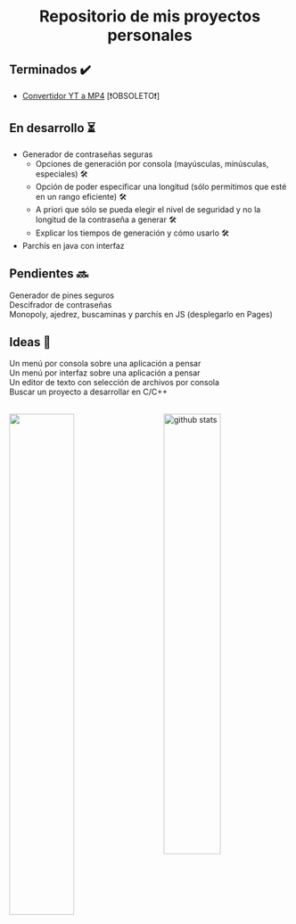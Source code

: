 <h1 align="center">Repositorio de mis proyectos personales</h1>

<h2>Terminados ✔️</h2>
<ul>
  <li><a href="https://github.com/uo287577/Proyectos/tree/main/Python/Convertidor%20yt%20a%20mp4" title="Enlace al código del convertidor YT a MP4">Convertidor YT a MP4</a> [❗OBSOLETO❗]</li>
</ul>

<h2>En desarrollo ⏳</h2>
<ul>
  <li>Generador de contraseñas seguras 
    <ul>
      <li>Opciones de generación por consola (mayúsculas, minúsculas, especiales) 🛠️</li>
      <li>Opción de poder especificar una longitud (sólo permitimos que esté en un rango eficiente) 🛠️</li>
      <li>A priori que sólo se pueda elegir el nivel de seguridad y no la longitud de la contraseña a generar 🛠️</li>
      <li>Explicar los tiempos de generación y cómo usarlo 🛠️</li>
    </ul>
  </li>
  <li>Parchís en java con interfaz</li>
</ul>

<h2>Pendientes 🔜</h2>
Generador de pines seguros <br>
Descifrador de contraseñas <br>
Monopoly, ajedrez, buscaminas y parchís en JS (desplegarlo en Pages) <br>

<h2>Ideas 💭</h2>
Un menú por consola sobre una aplicación a pensar <br>
Un menú por interfaz sobre una aplicación a pensar <br>
Un editor de texto con selección de archivos por consola <br>
Buscar un proyecto a desarrollar en C/C++ <br> <br>

<img src="https://github-readme-streak-stats.herokuapp.com/?user=uo287577&theme=dark" width="48%" > <img src="https://github-readme-stats.vercel.app/api?username=uo287577&show_icons=true&theme=gotham" alt="github stats" width="45%" align="right"/>
